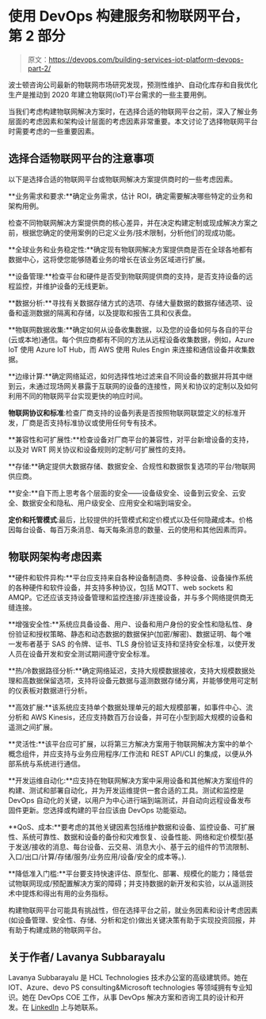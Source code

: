 # 使用 DevOps 构建服务和物联网平台，第 2 部分

> 原文：<https://devops.com/building-services-iot-platform-devops-part-2/>

波士顿咨询公司最新的物联网市场研究发现，预测性维护、自动化库存和自我优化生产是推动到 2020 年建立物联网(IoT)平台需求的一些主要用例。

当我们考虑构建物联网解决方案时，在选择合适的物联网平台之前，深入了解业务层面的考虑因素和架构设计层面的考虑因素非常重要。本文讨论了选择物联网平台时需要考虑的一些重要因素。

## 选择合适物联网平台的注意事项

以下是选择合适的物联网平台或物联网解决方案提供商时的一些考虑因素。

**业务需求和要求:**确定业务需求，估计 ROI，确定需要解决哪些特定的业务和架构用例。

检查不同物联网解决方案提供商的核心差异，并在决定构建定制或现成解决方案之前，根据您确定的使用案例的已定义业务/技术限制，分析他们的现成功能。

**全球业务和业务稳定性:**确定现有物联网解决方案提供商是否在全球各地都有数据中心，这将使您能够随着业务的增长在该业务区域进行扩展。

**设备管理:**检查平台和硬件是否受到物联网提供商的支持，是否支持设备的远程监控，并维护设备的无线更新。

**数据分析:**寻找有关数据存储方式的选项、存储大量数据的数据存储选项、设备和遥测数据的隔离和存储，以及提取和报告工具和仪表盘。

**物联网数据收集:**确定如何从设备收集数据，以及您的设备如何与各自的平台(云或本地)通信。每个供应商都有不同的方法从远程设备收集数据，例如，Azure IoT 使用 Azure IoT Hub，而 AWS 使用 Rules Engin 来连接和通信设备并收集数据。

**边缘计算:**确定网络延迟，如何选择性地过滤来自不同设备的数据并将其中继到云，未通过现场网关暴露于互联网的设备的连接性，网关和协议的定制以及如何利用不同的物联网平台实现更快的响应时间。

**物联网协议和标准**:检查厂商支持的设备列表是否按照物联网联盟定义的标准开发，厂商是否支持标准协议或使用任何专有技术。

**兼容性和可扩展性:**检查设备对厂商平台的兼容性，对平台新增设备的支持，以及对 WRT 网关协议和设备规则的定制/可扩展性的支持。

**存储:**确定提供大数据存储、数据安全、合规性和数据恢复选项的平台/物联网供应商。

**安全:**自下而上思考各个层面的安全——设备级安全、设备到云安全、云安全、数据安全和隐私、用户级安全、应用安全和端到端安全。

**定价和托管模式**:最后，比较提供的托管模式和定价模式以及任何隐藏成本。价格因每台设备、每百万条消息、每天每条消息的数量、云的使用和其他因素而异。

## 物联网架构考虑因素

**硬件和软件异构:**平台应支持来自各种设备制造商、多种设备、设备操作系统的各种硬件和软件设备，并支持多种协议，包括 MQTT、web sockets 和 AMQP。它还应该支持设备管理和监控连接/非连接设备，并与多个网络提供商无缝连接。

**增强安全性:**系统应具备设备、用户、设备和用户身份的安全性和隐私性、身份验证和授权策略、静态和动态数据的数据保护(加密/解密)、数据证明、每个唯一发布者基于 SAS 的令牌、证书、TLS 身份验证支持和坚持安全标准，以使开发人员在设备开发和安全测试期间遵守安全标准。

**热/冷数据路径分析:**确定网络延迟，支持大规模数据接收，支持大规模数据处理和高数据保留选项，支持将设备元数据与遥测数据存储分离，并能够使用可定制的仪表板对数据进行分析。

**高效扩展:**该系统应支持单个数据处理单元的超大规模部署，如事件中心、流分析和 AWS Kinesis，还应支持数百万台设备，并可在小型到超大规模的设备和遥测之间扩展。

**灵活性:**该平台应可扩展，以将第三方解决方案用于物联网解决方案中的单个概念组件，并应支持与业务应用程序/工作流和 REST API/CLI 的集成，以便从外部系统与系统进行通信。

**开发运维自动化:**应支持在物联网解决方案中采用设备和其他解决方案组件的构建、测试和部署自动化，并为开发运维提供一套合适的工具。测试和监控是 DevOps 自动化的关键，以用户为中心进行端到端测试，并自动向远程设备发布固件更新。您选择或构建的平台应该由 DevOps 功能驱动。

**QoS、成本:**要考虑的其他关键因素包括维护数据和设备、监控设备、可扩展性、系统可靠性、数据和设备的备份和灾难恢复、设备性能、网络和定价模型(基于发送/接收的消息、每台设备、云交易、消息大小、基于云的组件的节流限制、入口/出口/计算/存储/服务/业务应用/设备/安全的成本等。).

**降低准入门槛:**平台要支持快速评估、原型化、部署、规模化的能力；降低尝试物联网现成/预配置解决方案的障碍；并支持数据的新开发和实验，以从遥测技术中提炼和得出有用的业务指标。

构建物联网平台可能具有挑战性，但在选择平台之前，就业务因素和设计考虑因素(如设备管理、安全性、存储、分析和定价)做出关键决策有助于实现投资回报，并有助于构建成熟的物联网平台。

## 关于作者/ Lavanya Subbarayalu

Lavanya Subbarayalu 是 HCL Technologies 技术办公室的高级建筑师。她在 IOT、Azure、devo PS consulting&Microsoft technologies 等领域拥有专业知识。她在 DevOps COE 工作，从事 DevOps 解决方案和咨询工具的设计和开发。在 [LinkedIn](https://www.linkedin.com/in/lavanya-subbarayalu-85b05677/) 上与她联系。